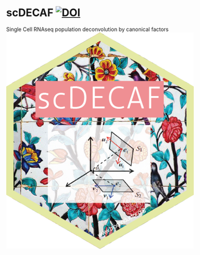 # scDECAF [![DOI](https://zenodo.org/badge/205765388.svg)](https://zenodo.org/badge/latestdoi/205765388)
Single Cell RNAseq population deconvolution by canonical factors ![](scDECAF-01.png#thumbnail)  
